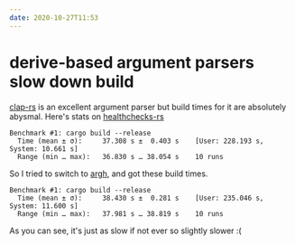 ```yaml
---
date: 2020-10-27T11:53
---
```


# derive-based argument parsers slow down build

[clap-rs](https://github.com/clap-rs/clap) is an excellent argument parser but build times for it are absolutely abysmal. Here's stats on [healthchecks-rs](https://msfjarvis.dev/g/healthchecks-rs)

```
Benchmark #1: cargo build --release
  Time (mean ± σ):     37.308 s ±  0.403 s    [User: 228.193 s, System: 10.661 s]
  Range (min … max):   36.830 s … 38.054 s    10 runs
```

So I tried to switch to [argh](https://github.com/google/argh), and got these build times.

```
Benchmark #1: cargo build --release
  Time (mean ± σ):     38.430 s ±  0.281 s    [User: 235.046 s, System: 11.600 s]
  Range (min … max):   37.981 s … 38.819 s    10 runs
```

As you can see, it's just as slow if not ever so slightly slower :(

